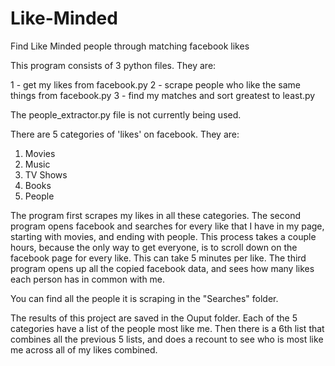 # Like-Minded
Find Like Minded people through matching facebook likes


This program consists of 3 python files. They are:

1 - get my likes from facebook.py
2 - scrape people who like the same things from facebook.py
3 - find my matches and sort greatest to least.py

The people_extractor.py file is not currently being used. 

 There are 5 categories of 'likes' on facebook. They are:
1. Movies
2. Music
3. TV Shows
4. Books
5. People 

The program first scrapes my likes in all these categories. 
The second program opens facebook and searches for every like that I have in my page, starting with movies, and ending with people. This process takes a couple hours, because the only way to get everyone, is to scroll down on the facebook page for every like. This can take 5 minutes per like. 
The third program opens up all the copied facebook data, and sees how many likes each person has in common with me. 

You can find all the people it is scraping in the "Searches" folder.


The results of this project are saved in the Ouput folder. Each of the 5 categories have a list of the people most like me. Then there is a 6th list that combines all the previous 5 lists, and does a recount to see who is most like me across all of my likes combined. 
